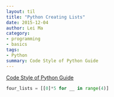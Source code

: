 ```yaml
---
layout: til
title: "Python Creating Lists"
date: 2015-12-04
author: Lei Ma
category:
- programming
- basics
tags:
- Python
summary: Code Style of Python Guide
---
```




[Code Style of Python Guide](http://docs.python-guide.org/en/latest/writing/style/)

```python
four_lists = [[0]*5 for __ in range(4)]
```
